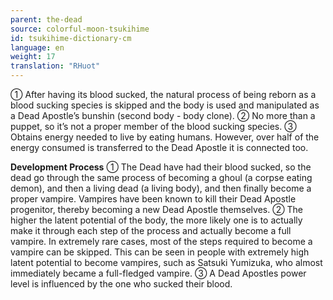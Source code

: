 ```yaml
---
parent: the-dead
source: colorful-moon-tsukihime
id: tsukihime-dictionary-cm
language: en
weight: 17
translation: "RHuot"
---
```


① After having its blood sucked, the natural process of being reborn as a blood sucking species is skipped and the body is used and manipulated as a Dead Apostle’s bunshin (second body - body clone).
② No more than a puppet, so it’s not a proper member of the blood sucking species.
③ Obtains energy needed to live by eating humans. However, over half of the energy consumed is transferred to the Dead Apostle it is connected too.

**Development Process**
① The Dead have had their blood sucked, so the dead go through the same process of becoming a ghoul (a corpse eating demon), and then a living dead (a living body), and then finally become a proper vampire. Vampires have been known to kill their Dead Apostle progenitor, thereby becoming a new Dead Apostle themselves.
② The higher the latent potential of the body, the more likely one is to actually make it through each step of the process and actually become a full vampire. In extremely rare cases, most of the steps required to become a vampire can be skipped. This can be seen in people with extremely high latent potential to become vampires, such as Satsuki Yumizuka, who almost immediately became a full-fledged vampire.
③ A Dead Apostles power level is influenced by the one who sucked their blood.
